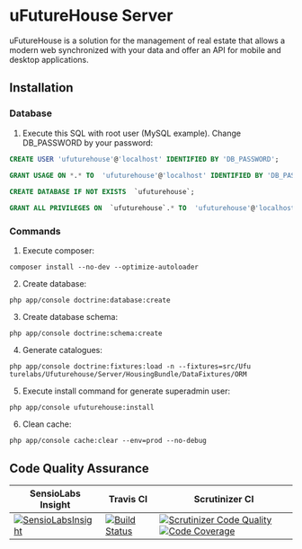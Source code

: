 
# uFutureHouse Server #
uFutureHouse is a solution for the management of real estate that allows a modern web synchronized with your data and offer an API for mobile and desktop applications.

## Installation ##
### Database ###
1. Execute this SQL with root user (MySQL example). Change DB_PASSWORD by your password:
 ```sql
 CREATE USER 'ufuturehouse'@'localhost' IDENTIFIED BY 'DB_PASSWORD';
  
 GRANT USAGE ON *.* TO  'ufuturehouse'@'localhost' IDENTIFIED BY 'DB_PASSWORD' WITH MAX_QUERIES_PER_HOUR 0 MAX_CONNECTIONS_PER_HOUR 0 MAX_UPDATES_PER_HOUR 0 MAX_USER_CONNECTIONS 0;
 
 CREATE DATABASE IF NOT EXISTS  `ufuturehouse`;
 
 GRANT ALL PRIVILEGES ON  `ufuturehouse`.* TO  'ufuturehouse'@'localhost';
 ```

### Commands ###
1. Execute composer:
 ```shell
 composer install --no-dev --optimize-autoloader
 ```

2. Create database:
 ```shell
 php app/console doctrine:database:create
 ```

3. Create database schema:
 ```shell
 php app/console doctrine:schema:create
 ```

4. Generate catalogues:
 ```shell
 php app/console doctrine:fixtures:load -n --fixtures=src/Ufu turelabs/Ufuturehouse/Server/HousingBundle/DataFixtures/ORM
 ```

5. Execute install command for generate superadmin user:
 ```shell
 php app/console ufuturehouse:install
 ```

6. Clean cache:
 ```shell
 php app/console cache:clear --env=prod --no-debug
 ```

## Code Quality Assurance ##

| SensioLabs Insight | Travis CI | Scrutinizer CI
| ------------------ | --------- | --------------
|[![SensioLabsInsight](https://insight.sensiolabs.com/projects/c338a335-2b00-4c55-8367-ec43b020d559/big.png)](https://insight.sensiolabs.com/projects/c338a335-2b00-4c55-8367-ec43b020d559)|[![Build Status](https://travis-ci.org/avegao/ufuturehouse-server.svg?branch=master)](https://travis-ci.org/avegao/ufuturehouse-server)|[![Scrutinizer Code Quality](https://scrutinizer-ci.com/g/avegao/ufuturehouse-server/badges/quality-score.png?b=master)](https://scrutinizer-ci.com/g/avegao/ufuturehouse-server/?branch=master) [![Code Coverage](https://scrutinizer-ci.com/g/avegao/ufuturehouse-server/badges/coverage.png?b=master)](https://scrutinizer-ci.com/g/avegao/ufuturehouse-server/?branch=master)|
